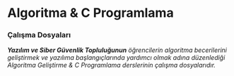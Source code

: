# Algoritma & C Programlama
### Çalışma Dosyaları

_**Yazılım ve Siber Güvenlik Topluluğunun** öğrencilerin algoritma becerilerini geliştirmek ve yazılıma başlangıçlarında yardımcı olmak adına düzenlediği Algoritma Geliştirme & C Programlama derslerinin çalışma dosyalarıdır._